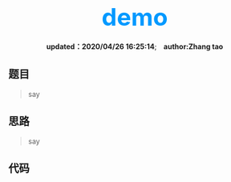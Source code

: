 <center>

# <font color=#0099ff size=72>demo</font>

**updated：2020/04/26 16:25:14**;
**&nbsp; &nbsp;author:Zhang tao**
</center>

## 题目

> say

## 思路

> say

## 代码

```python
```
